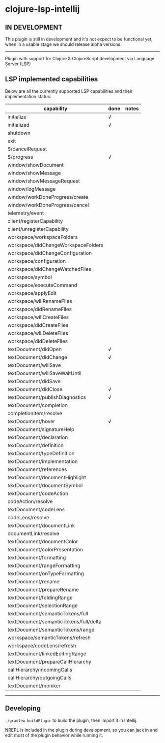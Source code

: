 # clojure-lsp-intellij

## IN DEVELOPMENT

This plugin is still in development and it's not expect to be functional yet, when in a usable stage we should release alpha versions.

---

<!-- Plugin description -->

Plugin with support for Clojure & ClojureScript development via Language Server (LSP)

<!-- Plugin description end -->

## LSP implemented capabilities

Below are all the currently supported LSP capabilities and their implementation status:

| capability                             | done | notes |
|----------------------------------------|------|-------|
| initialize                             | √    |       |
| initialized                            | √    |       |
| shutdown                               |      |       |
| exit                                   |      |       |
| $/cancelRequest                        |      |       |
| $/progress                             | √    |       |
| window/showDocument                    |      |       |
| window/showMessage                     |      |       |
| window/showMessageRequest              |      |       |
| window/logMessage                      |      |       |
| window/workDoneProgress/create         |      |       |
| window/workDoneProgress/cancel         |      |       |
| telemetry/event                        |      |       |
| client/registerCapability              |      |       |
| client/unregisterCapability            |      |       |
| workspace/workspaceFolders             |      |       |
| workspace/didChangeWorkspaceFolders    |      |       |
| workspace/didChangeConfiguration       |      |       |
| workspace/configuration                |      |       |
| workspace/didChangeWatchedFiles        |      |       |
| workspace/symbol                       |      |       |
| workspace/executeCommand               |      |       |
| workspace/applyEdit                    |      |       |
| workspace/willRenameFiles              |      |       |
| workspace/didRenameFiles               |      |       |
| workspace/willCreateFiles              |      |       |
| workspace/didCreateFiles               |      |       |
| workspace/willDeleteFiles              |      |       |
| workspace/didDeleteFiles               |      |       |
| textDocument/didOpen                   | √    |       |
| textDocument/didChange                 | √    |       |
| textDocument/willSave                  |      |       |
| textDocument/willSaveWaitUntil         |      |       |
| textDocument/didSave                   |      |       |
| textDocument/didClose                  | √    |       |
| textDocument/publishDiagnostics        | √    |       |
| textDocument/completion                |      |       |
| completionItem/resolve                 |      |       |
| textDocument/hover                     | √    |       |
| textDocument/signatureHelp             |      |       |
| textDocument/declaration               |      |       |
| textDocument/definition                |      |       |
| textDocument/typeDefinition            |      |       |
| textDocument/implementation            |      |       |
| textDocument/references                |      |       |
| textDocument/documentHighlight         |      |       |
| textDocument/documentSymbol            |      |       |
| textDocument/codeAction                |      |       |
| codeAction/resolve                     |      |       |
| textDocument/codeLens                  |      |       |
| codeLens/resolve                       |      |       |
| textDocument/documentLink              |      |       |
| documentLink/resolve                   |      |       |
| textDocument/documentColor             |      |       |
| textDocument/colorPresentation         |      |       |
| textDocument/formatting                |      |       |
| textDocument/rangeFormatting           |      |       |
| textDocument/onTypeFormatting          |      |       |
| textDocument/rename                    |      |       |
| textDocument/prepareRename             |      |       |
| textDocument/foldingRange              |      |       |
| textDocument/selectionRange            |      |       |
| textDocument/semanticTokens/full       |      |       |
| textDocument/semanticTokens/full/delta |      |       |
| textDocument/semanticTokens/range      |      |       |
| workspace/semanticTokens/refresh       |      |       |
| workspace/codeLens/refresh             |      |       |
| textDocument/linkedEditingRange        |      |       |
| textDocument/prepareCallHierarchy      |      |       |
| callHierarchy/incomingCalls            |      |       |
| callHierarchy/outgoingCalls            |      |       |
| textDocument/moniker                   |      |       |

---

## Developing

`./gradlew buildPlugin` to build the plugin, then import it in Intellij.

NREPL is included in the plugin during development, so you can jack in and edit most of the plugin behavior while running it.
